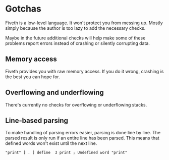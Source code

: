 # Gotchas

Fiveth is a low-level language. It won't protect you from messing up. Mostly
simply because the author is too lazy to add the necessary checks.

Maybe in the future additional checks will help make some of these problems
report errors instead of crashing or silently corrupting data.

## Memory access

Fiveth provides you with raw memory access. If you do it wrong, crashing is the
best you can hope for.

## Overflowing and underflowing

There's currently no checks for overflowing or underflowing stacks.

## Line-based parsing

To make handling of parsing errors easier, parsing is done line by line. The
parsed result is only run if an entire line has been parsed. This means that
defined words won't exist until the next line.

```
"print" [ . ] define  3 print ; Undefined word "print"
```
